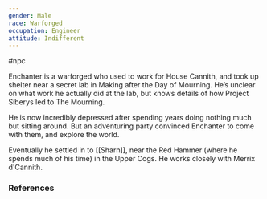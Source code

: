 ```yaml
---
gender: Male
race: Warforged
occupation: Engineer
attitude: Indifferent
---
```

 #npc 

Enchanter is a warforged who used to work for House Cannith, and took up shelter near a secret lab in Making after the Day of Mourning. He’s unclear on what work he actually did at the lab, but knows details of how Project Siberys led to The Mourning.

He is now incredibly depressed after spending years doing nothing much but sitting around. But an adventuring party convinced Enchanter to come with them, and explore the world.

Eventually he settled in to [[Sharn]], near the Red Hammer (where he spends much of his time) in the Upper Cogs. He works closely with Merrix d'Cannith.

### References
